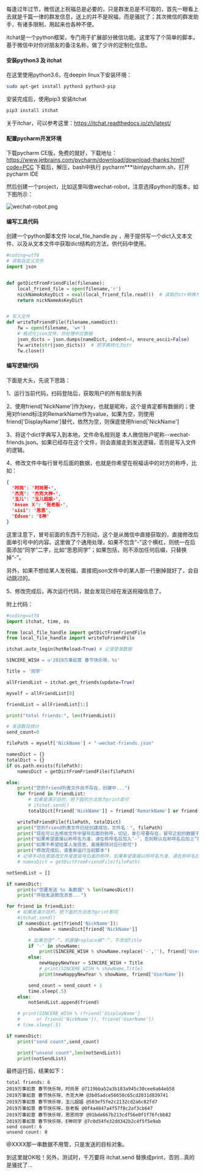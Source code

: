 每逢过年过节，微信送上祝福总是必要的，只是群发总是不可取的，首先一眼看上去就是千篇一律的群发信息，送上的并不是祝福，而是骚扰了；其次微信的群发助手，有诸多限制，用起来也各种不便。

itchat是一个python框架，专门用于扩展部分微信功能。这里写了个简单的脚本，基于微信中对你对朋友的备注名称，做了少许的定制化信息。

#### 安装python3 及 itchat

在这里使用python3.6，在deepin linux下安装环境：

```bash
sudo apt-get install python3 python3-pip
```

安装完成后，使用pip3 安装itchat

```bash
pip3 install itchat
```

关于itchar，可以参考这里：https://itchat.readthedocs.io/zh/latest/

#### 配置pycharm开发环境

下载pycharm CE版，免费的就好，下载地址：https://www.jetbrains.com/pycharm/download/download-thanks.html?code=PCC  下载后，解压，bash中执行 pycharm***\bin\pycharm.sh，打开pycharm IDE

然后创建一个project，比如这里叫做wechat-robot，注意选择python的版本，如下图所示：

![wechat-robot.png](https://upload-images.jianshu.io/upload_images/2143704-a175f1964915bf87.png?imageMogr2/auto-orient/strip%7CimageView2/2/w/1240)

#### 编写工具代码

创建一个python脚本文件 local_file_handle.py ，用于提供写一个dict入文本文件、以及从文本文件中获取dict结构的方法，供代码中使用。

```python
#coding=utf8
# 读取自定义文件
import json


def getDictFromFriendFile(filename):
    local_friend_file = open(filename,'r')
    nickNameAsKeyDict = eval(local_friend_file.read())  # 读取的str转换为字典
    return nickNameAsKeyDict


# 写入文件
def writeToFriendFile(filename,nameDict):
    fw = open(filename, 'w+')
    # 格式化json文件，并处理中文数据
    json_dicts = json.dumps(nameDict, indent=4, ensure_ascii=False)
    fw.write(str(json_dicts))  # 把字典转化为str
    fw.close()


```

#### 编写逻辑代码

下面是大头，先说下思路：

1、运行当前代码，扫码登陆后，获取用户的所有朋友列表

2、使用friend['NickName']作为key，也就是昵称，这个是肯定都有数据的；使用对friend标注的RemarkName作为value，如果为空，则使用friend['DisplayName']替代，依然为空，则保底使用friend['NickName']

3、将这个dict字典写入到本地，文件命名规则是 本人微信账户昵称--wechat-friends.json。如果已经存在这个文件，则会直接走到发送逻辑，否则是写入文件的逻辑。

4、修改文件中每行冒号后面的数据，也就是你希望在祝福话中的对方的称呼，比如：

```json
{
  '时尚': '时尚哥-',
  '杰克': '杰克大神-',
  '玉儿': '玉儿姐姐-',
  'Anson Ｘ': '张老板-',
  'sisi': '思思',
  'Edson': 'E神'
}
```

这里注意下，冒号前面的东西千万别动，这个是从微信中直接获取的，直接修改后面单引号中的内容。这里做了个通用处理，如果不包含"-"这个横杠，则统一在后面添加“同学”二字，比如“思思同学”；如果包括，则不添加任何后缀，只替换掉“-”。

另外，如果不想给某人发祝福，直接把json文件中的某人那一行删掉就好了，会自动跳过的。

5、修改完成后，再次运行代码，就会发现已经在发送祝福信息了。

附上代码：

```python
#coding=utf8
import itchat, time, os

from local_file_handle import getDictFromFriendFile
from local_file_handle import writeToFriendFile

itchat.auto_login(hotReload=True) # 记录登录数据

SINCERE_WISH = u'2019万事如意 春节快乐呀，%s'

Title = '同学'

allFriendList = itchat.get_friends(update=True)

myself = allFriendList[0]

friendList = allFriendList[1:]

print("total friends:", len(friendList))

# 发送数目统计
send_count=0

filePath = myself['NickName'] + "-wechat-friends.json"

namesDict = {}
totalDict = {}
if os.path.exists(filePath):
    namesDict = getDictFromFriendFile(filePath)

else:
    print("您的friend列表文件尚不存在，创建中...")
    for friend in friendList:
        # 如果是演示目的，把下面的方法改为print即可
        # itchat.send()
        totalDict[friend['NickName']] = friend['RemarkName'] or friend['DisplayName'] or friend['NickName']

    writeToFriendFile(filePath, totalDict)
    print("您的friend列表文件已经创建成功，文件名：", filePath)
    print("现在可以去修改文件中冒号后面的称呼，切记，单引号要存在，冒号之前的数据千万不要修改!")
    print("如果希望直接以称呼名为准，请在称呼名后加入‘-’，否则默认在称呼名后加上”同学“二字!")
    print("如果不希望给某人发信息，直接删除对应行即可")
    print("修改完成后，请重新运行当前脚本")
    # 记得手动在里面改文件里面冒号后面的称呼，如果希望直接以称呼名为准，请在称呼名后加入‘-’，否则默认在称呼名后加上”同学“二字
    # namesDict = getDictFromFriendFile(filePath)

notSendList = []

if namesDict:
    print(u"您要发送 %s 条数据" % len(namesDict))
    print("开始发送微信消息...")

for friend in friendList:
    # 如果是演示目的，把下面的方法改为print即可
    #itchat.send()
    if namesDict.get(friend['NickName']):
        showName = namesDict[friend['NickName']]

        # 如果包含“-”，则直接replace掉“-”，不添加Title
        if '-' in showName:
            print(SINCERE_WISH % showName.replace('-',''), friend['UserName'])
        else:
            newHappyNewYear = SINCERE_WISH + Title
            # print(SINCERE_WISH % showName,Title)
            print(newHappyNewYear % showName, friend['UserName'])

        send_count = send_count + 1
        time.sleep(.5)
    else:
        notSendList.append(friend)

    # print(SINCERE_WISH % (friend['DisplayName']
    #      or friend['NickName']), friend['UserName'])
    # time.sleep(.5)

if namesDict:
    print("send count",send_count)

    print("unsend count",len(notSendList))
    print(notSendList)
```

最终运行后，结果如下：

```
total friends: 6
2019万事如意 春节快乐呀，时尚哥 @7119bba52a3b183a945c30cee6a64eb58
2019万事如意 春节快乐呀，杰克大神 @3b05adce56650c65cd2031d839741
2019万事如意 春节快乐呀，玉儿姐姐 @503ef5fe2c2132cd2a6c82fd7
2019万事如意 春节快乐呀，张老板 @0f4a4847a4f57f8c2af3cb647
2019万事如意 春节快乐呀，思思同学 @91bde667b213cdf56e0f1f76fcbb82
2019万事如意 春节快乐呀，E神同学 @7c0d54fe32dd342b2c4f5f5e9ab
send count: 6
unsend count: 0
```

@XXXX那一串数据不用管，只是发送的目标对象。

到这里就OK啦！另外，测试时，千万要将 itchat.send 替换成print，否则...真的是骚扰了...
